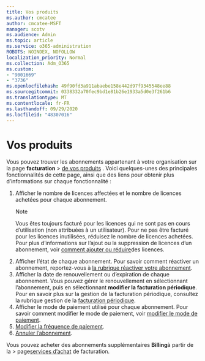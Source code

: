 ```yaml
---
title: Vos produits
ms.author: cmcatee
author: cmcatee-MSFT
manager: scotv
ms.audience: Admin
ms.topic: article
ms.service: o365-administration
ROBOTS: NOINDEX, NOFOLLOW
localization_priority: Normal
ms.collection: Adm_O365
ms.custom:
- "9001669"
- "3736"
ms.openlocfilehash: 49f90fd3a911abaebe158e442d97f9345548ee88
ms.sourcegitcommit: 0338332a70fec9bd1e81b26e1933a5d0e3f261b6
ms.translationtype: MT
ms.contentlocale: fr-FR
ms.lasthandoff: 09/29/2020
ms.locfileid: "48307016"
---
```

# <a name="your-products"></a>Vos produits

Vous pouvez trouver les abonnements appartenant à votre organisation sur la page **facturation**  >  [de vos produits](https://go.microsoft.com/fwlink/p/?linkid=842054) . Voici quelques-unes des principales fonctionnalités de cette page, ainsi que des liens pour obtenir plus d’informations sur chaque fonctionnalité :

1. Afficher le nombre de licences affectées et le nombre de licences achetées pour chaque abonnement.
    > [!NOTE]
    > Vous êtes toujours facturé pour les licences qui ne sont pas en cours d’utilisation (non attribuées à un utilisateur). Pour ne pas être facturé pour les licences inutilisées, réduisez le nombre de licences achetées. Pour plus d’informations sur l’ajout ou la suppression de licences d’un abonnement, voir [comment ajouter ou réduire](https://docs.microsoft.com/alchemyinsights/how-to-add-or-reduce-licenses)des licences.
2. Afficher l’état de chaque abonnement. Pour savoir comment réactiver un abonnement, reportez-vous à [la rubrique réactiver votre abonnement](reactivate-your-subscription.md).
3. Afficher la date de renouvellement ou d’expiration de chaque abonnement. Vous pouvez gérer le renouvellement en sélectionnant l’abonnement, puis en sélectionnant **modifier la facturation périodique**. Pour en savoir plus sur la gestion de la facturation périodique, consultez la rubrique gestion de la [facturation périodique](manage-auto-renewal.md).
4. Afficher le mode de paiement utilisé pour chaque abonnement. Pour savoir comment modifier le mode de paiement, voir [modifier le mode de paiement](change-payment-method.md).
5. [Modifier la fréquence de paiement](change-how-often-you-pay.md).
6. [Annuler l’abonnement](https://go.microsoft.com/fwlink/?linkid=2119113).

Vous pouvez acheter des abonnements supplémentaires **Billing**à partir de la  >  page[services d’achat](https://go.microsoft.com/fwlink/p/?linkid=868433) de facturation.